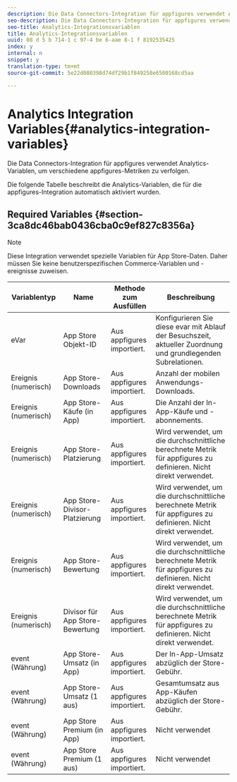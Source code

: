 ```yaml
---
description: Die Data Connectors-Integration für appfigures verwendet Analytics-Variablen, um verschiedene appfigures-Metriken zu verfolgen.
seo-description: Die Data Connectors-Integration für appfigures verwendet Analytics-Variablen, um verschiedene appfigures-Metriken zu verfolgen.
seo-title: Analytics-Integrationsvariablen
title: Analytics-Integrationsvariablen
uuid: 08 d 5 b 714-1 c 97-4 be 6-aae 8-1 f 8192535425
index: y
internal: n
snippet: y
translation-type: tm+mt
source-git-commit: 5e22d080398d74df29b1f849258e6500168cd5aa

---
```



# Analytics Integration Variables{#analytics-integration-variables}

Die Data Connectors-Integration für appfigures verwendet Analytics-Variablen, um verschiedene appfigures-Metriken zu verfolgen.

Die folgende Tabelle beschreibt die Analytics-Variablen, die für die appfigures-Integration automatisch aktiviert wurden.

## Required Variables {#section-3ca8dc46bab0436cba0c9ef827c8356a}

>[!NOTE]
>
>Diese Integration verwendet spezielle Variablen für App Store-Daten. Daher müssen Sie keine benutzerspezifischen Commerce-Variablen und -ereignisse zuweisen.

| Variablentyp | Name | Methode zum Ausfüllen | Beschreibung |
|---|---|---|---|
| eVar | App Store Objekt-ID | Aus appfigures importiert. | Konfigurieren Sie diese evar mit Ablauf der Besuchszeit, aktueller Zuordnung und grundlegenden Subrelationen. |
| Ereignis (numerisch) | App Store-Downloads | Aus appfigures importiert. | Anzahl der mobilen Anwendungs-Downloads. |
| Ereignis (numerisch) | App Store-Käufe (in App) | Aus appfigures importiert. | Die Anzahl der In-App-Käufe und -abonnements. |
| Ereignis (numerisch) | App Store-Platzierung | Aus appfigures importiert. | Wird verwendet, um die durchschnittliche berechnete Metrik für appfigures zu definieren. Nicht direkt verwendet. |
| Ereignis (numerisch) | App Store-Divisor-Platzierung | Aus appfigures importiert. | Wird verwendet, um die durchschnittliche berechnete Metrik für appfigures zu definieren. Nicht direkt verwendet. |
| Ereignis (numerisch) | App Store-Bewertung | Aus appfigures importiert. | Wird verwendet, um die durchschnittliche berechnete Metrik für appfigures zu definieren. Nicht direkt verwendet. |
| Ereignis (numerisch) | Divisor für App Store-Bewertung | Aus appfigures importiert. | Wird verwendet, um die durchschnittliche berechnete Metrik für appfigures zu definieren. Nicht direkt verwendet. |
| event (Währung) | App Store-Umsatz (in App) | Aus appfigures importiert. | Der In-App-Umsatz abzüglich der Store-Gebühr. |
| event (Währung) | App Store-Umsatz (1 aus) | Aus appfigures importiert. | Gesamtumsatz aus App-Käufen abzüglich der Store-Gebühr. |
| event (Währung) | App Store Premium (in App) | Aus appfigures importiert. | Nicht verwendet |
| event (Währung) | App Store Premium (1 aus) | Aus appfigures importiert. | Nicht verwendet |

